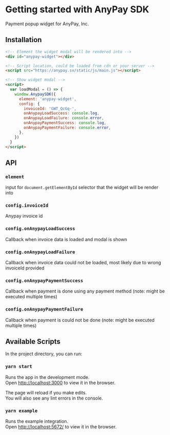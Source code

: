 # Getting started with AnyPay SDK

Payment popup widget for AnyPay, Inc.

## Installation

```html
<!-- Element the widget modal will be rendered into -->
<div id="anypay-widget"></div>

<!-- Script location, could be loaded from cdn or your server -->
<script src="https://anypay.sv/static/js/main.js"></script>

<!-- Show widget modal -->
<script>
  var loadModal = () => {
    window.AnypaySDK({
      element: 'anypay-widget',
      config: {
        invoiceId: 'GWT_QcGq-',
        onAnypayLoadSuccess: console.log,
        onAnypayLoadFailure: console.error,
        onAnypayPaymentSuccess: console.log,
        onAnypayPaymentFailure: console.error,
      },
    })
  }
</script>
```

## API
### `element`
input for `document.getElementById` selector that the widget will be render into

### `config.invoiceId`
Anypay invoice id

### `config.onAnypayLoadSuccess`
Callback when invoice data is loaded and modal is shown

### `config.onAnypayLoadFailure`
Callback when invoice data could not be loaded, most likely due to wrong invoiceId provided

### `config.onAnypayPaymentSuccess`
Callback when payment is done using any payment method (note: might be executed multiple times)

### `config.onAnypayPaymentFailure`
Callback when payment is could not be done (note: might be executed multiple times)

## Available Scripts

In the project directory, you can run:

### `yarn start`

Runs the app in the development mode.\
Open [http://localhost:3000](http://localhost:3000) to view it in the browser.

The page will reload if you make edits.\
You will also see any lint errors in the console.

### `yarn example`

Runs the example integration.\
Open [http://localhost:5672/](http://localhost:5672/) to view it in the browser.
